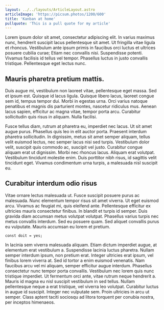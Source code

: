 ```yaml
---
layout: ../../layouts/ArticleLayout.astro
articleImage: 'https://picsum.photos/1200/600'
title: 'Kanban at home'
pullquote: 'This is a pull quote for my article'
---
```


Lorem ipsum dolor sit amet, consectetur adipiscing elit. In varius maximus nunc, hendrerit suscipit lacus pellentesque sit amet. Ut fringilla vitae ligula et rhoncus. Vestibulum ante ipsum primis in faucibus orci luctus et ultrices posuere cubilia curae; Etiam nec convallis nisi. Suspendisse potenti. Vivamus facilisis id tellus vel tempor. Phasellus luctus in justo convallis tristique. Pellentesque eget lectus nunc.

## Mauris pharetra pretium mattis. 

Duis augue mi, vestibulum non laoreet vitae, pellentesque eget massa. Sed et ipsum est. Quisque id lacus ligula. Quisque libero lacus, laoreet congue sem id, tempus tempor dui. Morbi in egestas urna. Orci varius natoque penatibus et magnis dis parturient montes, nascetur ridiculus mus. Aenean lacus sapien, efficitur ac magna vitae, tempor porta arcu. Curabitur sollicitudin quis risus in aliquam. Nulla facilisi.

Fusce tellus diam, rutrum at pharetra eu, imperdiet nec lacus. Ut sit amet augue purus. Phasellus quis leo in elit auctor porta. Praesent interdum pharetra sollicitudin. In dignissim, metus sit amet semper aliquam, tellus velit euismod lectus, nec semper lacus nisi sed turpis. Vestibulum dolor velit, suscipit quis commodo ac, suscipit vel justo. Curabitur congue aliquam erat ut dignissim. Morbi nec rhoncus lacus. Aliquam erat volutpat. Vestibulum tincidunt molestie enim. Duis porttitor nibh risus, id sagittis velit tincidunt eget. Vivamus condimentum urna turpis, a malesuada nisl suscipit eu.

## Curabitur interdum odio risus
Vitae ornare lectus malesuada ut. Fusce suscipit posuere purus ac malesuada. Nunc elementum tempor risus sit amet viverra. Ut eget euismod arcu. Vivamus ac feugiat mi, quis eleifend ante. Pellentesque efficitur ex ultricies mauris consectetur finibus. In blandit et turpis id semper. Duis gravida diam accumsan metus volutpat volutpat. Phasellus varius turpis nec metus convallis interdum. Sed eu posuere quam. Sed aliquet convallis purus eu vulputate. Mauris accumsan eu lorem et pretium.

```
const doit = yes;
```

In lacinia sem viverra malesuada aliquam. Etiam dictum imperdiet augue, at elementum erat vestibulum a. Suspendisse lacinia luctus pharetra. Nullam semper interdum ipsum, non pretium erat. Integer ultricies erat ipsum, vel finibus lorem viverra at. Sed id tortor a enim euismod venenatis. Nam faucibus arcu vel mi aliquam, semper efficitur augue interdum. Phasellus consectetur nunc tempor porta convallis. Vestibulum nec lorem quis nunc tristique imperdiet. Ut fermentum orci ante, vitae rutrum neque hendrerit a. Mauris id magna eu nisl suscipit vestibulum in sed tellus. Nullam pellentesque neque a erat tristique, vel viverra leo volutpat. Curabitur luctus in augue id suscipit. Integer nec vulputate sem. Proin ultricies in arcu ut semper. Class aptent taciti sociosqu ad litora torquent per conubia nostra, per inceptos himenaeos.